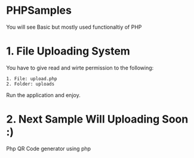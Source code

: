 # PHPSamples

You will see Basic but mostly used functionaltiy of PHP 

# 1. File Uploading System

You have to give read and wirte permission to the following:

    1. File: upload.php
    2. Folder: uploads

Run the application and enjoy.

# 2. Next Sample Will Uploading Soon :)

Php QR Code generator using php


